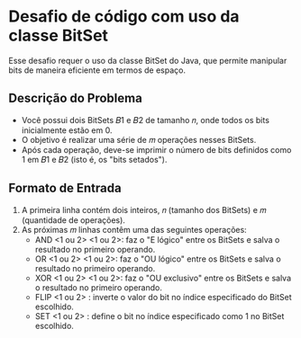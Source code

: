 # Desafio de código com uso da classe BitSet

Esse desafio requer o uso da classe BitSet do Java, que permite manipular bits de maneira eficiente em termos de espaço.

## Descrição do Problema
- Você possui dois BitSets 𝐵1 e 𝐵2 de tamanho 𝑛, onde todos os bits inicialmente estão em 0.
- O objetivo é realizar uma série de 𝑚 operações nesses BitSets.
- Após cada operação, deve-se imprimir o número de bits definidos como 1 em 𝐵1 e 𝐵2 (isto é, os "bits setados").

## Formato de Entrada
1. A primeira linha contém dois inteiros, 𝑛 (tamanho dos BitSets) e 𝑚 (quantidade de operações).
2. As próximas 𝑚 linhas contêm uma das seguintes operações:
   - AND <1 ou 2> <1 ou 2>: faz o "E lógico" entre os BitSets e salva o resultado no primeiro operando.
   - OR <1 ou 2> <1 ou 2>: faz o "OU lógico" entre os BitSets e salva o resultado no primeiro operando.
   - XOR <1 ou 2> <1 ou 2>: faz o "OU exclusivo" entre os BitSets e salva o resultado no primeiro operando.
   - FLIP <1 ou 2> <index>: inverte o valor do bit no índice especificado do BitSet escolhido.
   - SET <1 ou 2> <index>: define o bit no índice especificado como 1 no BitSet escolhido.
